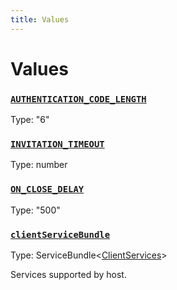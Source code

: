 ```yaml
---
title: Values
---
```

# Values 

### [`AUTHENTICATION_CODE_LENGTH`](https://github.com/dxos/protocols/blob/main/packages/sdk/client-services/src/packlets/invitations/invitations.ts#L17)
Type: "6"
### [`INVITATION_TIMEOUT`](https://github.com/dxos/protocols/blob/main/packages/sdk/client-services/src/packlets/invitations/invitations.ts#L19)
Type: number
### [`ON_CLOSE_DELAY`](https://github.com/dxos/protocols/blob/main/packages/sdk/client-services/src/packlets/invitations/invitations.ts#L22)
Type: "500"
### [`clientServiceBundle`](https://github.com/dxos/protocols/blob/main/packages/sdk/client-services/src/packlets/services/service-definitions.ts#L51)
Type: ServiceBundle&lt;[ClientServices](/api/@dxos/client-services/types/ClientServices)&gt;

Services supported by host.